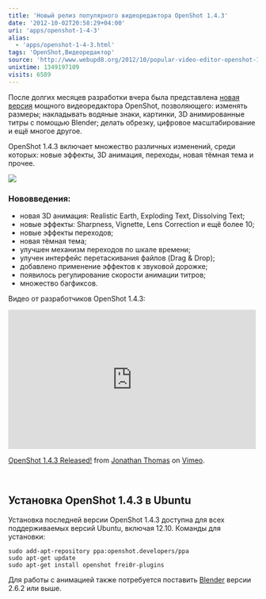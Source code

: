 ```yaml
---
title: 'Новый релиз популярного видеоредактора OpenShot 1.4.3'
date: '2012-10-02T20:58:29+04:00'
uri: 'apps/openshot-1-4-3'
alias: 
  - 'apps/openshot-1-4-3.html'
tags: 'OpenShot,Видеоредактор'
source: 'http://www.webupd8.org/2012/10/popular-video-editor-openshot-143.html'
unixtime: 1349197109
visits: 6589
---
```

После долгих месяцев разработки вчера была представлена [новая версия](http://www.openshotvideo.com/) мощного видеоредактора OpenShot, позволяющего: изменять размеры; накладывать водяные знаки, картинки, 3D анимированные титры с помощью Blender; делать обрезку, цифровое масштабирование и ещё многое другое.

OpenShot 1.4.3 включает множество различных изменений, среди которых: новые эффекты, 3D анимация, переходы, новая тёмная тема и прочее.

![](img/2012/10/02/20-00/openshot-8047661901-o.jpg)

### Нововведения:

*   новая 3D анимация: Realistic Earth, Exploding Text, Dissolving Text;
*   новые эффекты: Sharpness, Vignette, Lens Correction и ещё более 10;
*   новые эффекты переходов;
*   новая тёмная тема;
*   улучшен механизм переходов по шкале времени;
*   улучен интерфейс перетаскивания файлов (Drag & Drop);
*   добавлено применение эффектов к звуковой дорожке;
*   появилось регулирование скорости анимации титров;
*   множество багфиксов.

Видео от разработчиков OpenShot 1.4.3:

<iframe src="http://player.vimeo.com/video/50513213" width="500" height="281" frameborder="0" webkitallowfullscreen="" mozallowfullscreen="" allowfullscreen=""></iframe>

[OpenShot 1.4.3 Released!](http://vimeo.com/50513213) from [Jonathan Thomas](http://vimeo.com/openshot) on [Vimeo](http://vimeo.com).

 

## Установка OpenShot 1.4.3 в Ubuntu

Установка последней версии OpenShot 1.4.3 доступна для всех поддерживаемых версий Ubuntu, включая 12.10. Команды для установки:

```
sudo add-apt-repository ppa:openshot.developers/ppa
sudo apt-get update
sudo apt-get install openshot frei0r-plugins
```

Для работы с анимацией также потребуется поставить [Blender](https://launchpad.net/~irie/+archive/blender?field.series_filter=precise) версии 2.6.2 или выше.
